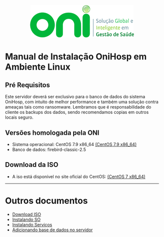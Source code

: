 <h1 align="center">
  <img src="images/oni-logo.png" />
</h1>

# Manual de Instalação OniHosp em Ambiente Linux

## Pré Requisitos
Este servidor deverá ser exclusivo para o banco de dados do sistema OniHosp, com intuito de melhor performance e também uma solução contra ameaças tais como ransomware. 
Lembramos que é responsabilidade do cliente os backups dos dados, sendo recomendamos copias em outros locais seguro.

## Versões homologada pela ONI
- Sistema operacional: CentOS 7.9 x86_64 [(CentOS 7.9 x86_64)](http://mirror.ci.ifes.edu.br/centos/7.9.2009/isos/x86_64/CentOS-7-x86_64-DVD-2009.iso)
- Banco de dados: firebird-classic-2.5

## Download da ISO
- A iso está disponível no site oficial do CentOS: [(CentOS 7 x86_64)](http://isoredirect.centos.org/centos/7/isos/x86_64/)

___
# Outros documentos
- [Download ISO](README.md)
- [Instalando SO](01INSTALLSO.md)
- [Instalando Serviços](02INSTALLBD.md)
- [Adicionando base de dados no servidor](03BASE.md)

